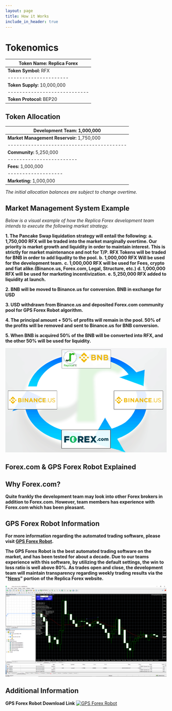 ```yaml
---
layout: page
title: How it Works
include_in_header: true
---
```

# Tokenomics


|**Token Name:** Replica Forex|
|-----------------------------|
|**Token Symbol:** RFX|
|---------------------|
|**Token Supply:** 10,000,000|
|----------------------------|
|**Token Protocol:** BEP20|


## Token Allocation


|**Development Team:** 1,000,000|
|-------------------------------|
|**Market Management Reservoir:** 1,750,000|
|-----------------------------------------|
|**Community:** 5,250,000|
|------------------------|
|**Fees:** 1,000,000|
|-------------------|
|**Marketing:** 1,000,000|

*The initial allocation balances are subject to change overtime.*


## Market Management System Example

*Below is a visual example of how the Replica Forex development team intends to execute the following market strategy.*

**1. The Pancake Swap liquidation strategy will entail the following:**
    **a. 1,750,000 RFX will be traded into the market marginally overtime. Our priority is market growth and liquidity in order to maintain interest. This is strictly for market maintenance and not for T/P. RFX Tokens will be traded for BNB in order to add liqudity to the pool.** 
    **b. 1,000,000 RFX Will be used for the development team.**
    **c. 1,000,000 RFX will be used for Fees, crypto and fiat alike.(Binance.us, Forex.com, Legal, Structure, etc.)**
    **d. 1,000,000 RFX will be used for marketing incentivization.**
    **e. 5,250,000 RFX added to liquidity at launch.**

**2. BNB will be moved to Binance.us for conversion. BNB in exchange for USD**

**3. USD withdrawn from Binance.us and deposited Forex.com community pool for GPS Forex Robot algorithm.**

**4. The principal amount + 50% of profits will remain in the pool. 50% of the profits will be removed and sent to Binance.us for BNB conversion.**

**5. When BNB is acquired 50% of the BNB will be converted into RFX, and the other 50% will be used for liquidity.**

![](../assets/RFX_graphic(2).png)

## Forex.com & GPS Forex Robot Explained

## Why Forex.com?

**Quite frankly the development team may look into other Forex brokers in addition to Forex.com. However, team members has experience with Forex.com which has been pleasant.** 

## GPS Forex Robot Information

**For more information regarding the automated trading software, please visit [GPS Forex Robot](https://gpsforexrobot.com/).**

**The GPS Forex Robot is the best automated trading software on the market, and has been tested for about a decade. Due to our teams experience with this software, by utilizing the default settings, the win to loss ratio is well above 80%. As trades open and close, the development team will maintain transparency regarding weekly trading results via the "[News]()" portion of the Replica Forex website.** 

![](../assets/MT4.png)

## Additional Information

**GPS Forex Robot Download Link**
<a href='http://https://clickbetter.net/track.php?ref=ijk2b2xlz25hdkvensi=.gpsrobot.a.clickbetter.net/' target='_blank'><img src='https://gpsforexrobot.com/images/nuts/promo3.gif' style='width: 768px; height: 90px; border: 0;' alt='GPS Forex Robot'/></a>